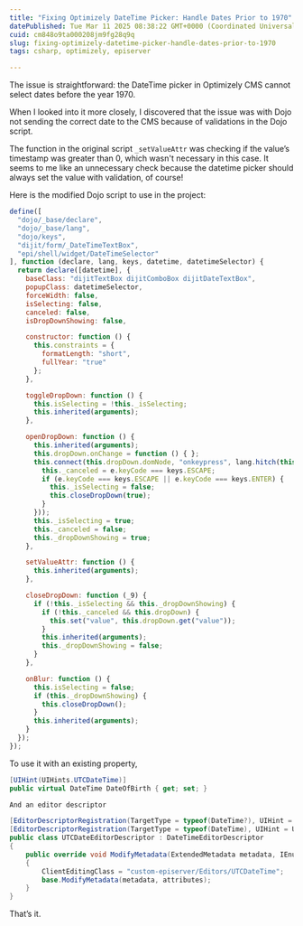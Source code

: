 ```yaml
---
title: "Fixing Optimizely DateTime Picker: Handle Dates Prior to 1970"
datePublished: Tue Mar 11 2025 08:38:22 GMT+0000 (Coordinated Universal Time)
cuid: cm848o9ta000208jm9fg28q9q
slug: fixing-optimizely-datetime-picker-handle-dates-prior-to-1970
tags: csharp, optimizely, episerver

---
```


The issue is straightforward: the DateTime picker in Optimizely CMS cannot select dates before the year 1970.

When I looked into it more closely, I discovered that the issue was with Dojo not sending the correct date to the CMS because of validations in the Dojo script.

The function in the original script `_setValueAttr` was checking if the value’s timestamp was greater than 0, which wasn't necessary in this case. It seems to me like an unnecessary check because the datetime picker should always set the value with validation, of course!

Here is the modified Dojo script to use in the project:

```javascript
define([
  "dojo/_base/declare",
  "dojo/_base/lang",
  "dojo/keys",
  "dijit/form/_DateTimeTextBox",
  "epi/shell/widget/DateTimeSelector"
], function (declare, lang, keys, datetime, datetimeSelector) {
  return declare([datetime], {
    baseClass: "dijitTextBox dijitComboBox dijitDateTextBox",
    popupClass: datetimeSelector,
    forceWidth: false,
    isSelecting: false,
    canceled: false,
    isDropDownShowing: false,

    constructor: function () {
      this.constraints = {
        formatLength: "short",
        fullYear: "true"
      };
    },

    toggleDropDown: function () {
      this.isSelecting = !this._isSelecting;
      this.inherited(arguments);
    },

    openDropDown: function () {
      this.inherited(arguments);
      this.dropDown.onChange = function () { };
      this.connect(this.dropDown.domNode, "onkeypress", lang.hitch(this, function (e) {
        this._canceled = e.keyCode === keys.ESCAPE;
        if (e.keyCode === keys.ESCAPE || e.keyCode === keys.ENTER) {
          this._isSelecting = false;
          this.closeDropDown(true);
        }
      }));
      this._isSelecting = true;
      this._canceled = false;
      this._dropDownShowing = true;
    },

    setValueAttr: function () {
      this.inherited(arguments);
    },

    closeDropDown: function (_9) {
      if (!this._isSelecting && this._dropDownShowing) {
        if (!this._canceled && this.dropDown) {
          this.set("value", this.dropDown.get("value"));
        }
        this.inherited(arguments);
        this._dropDownShowing = false;
      }
    },

    onBlur: function () {
      this.isSelecting = false;
      if (this._dropDownShowing) {
        this.closeDropDown();
      }
      this.inherited(arguments);
    }
  });
});
```

To use it with an existing property,

```csharp
[UIHint(UIHints.UTCDateTime)]
public virtual DateTime DateOfBirth { get; set; }

And an editor descriptor

[EditorDescriptorRegistration(TargetType = typeof(DateTime?), UIHint = UIHints.UTCDateTime)]
[EditorDescriptorRegistration(TargetType = typeof(DateTime), UIHint = UIHints.UTCDateTime)]
public class UTCDateEditorDescriptor : DateTimeEditorDescriptor
{
    public override void ModifyMetadata(ExtendedMetadata metadata, IEnumerable attributes)
    {
        ClientEditingClass = "custom-episerver/Editors/UTCDateTime";
        base.ModifyMetadata(metadata, attributes);
    }
}
```

That’s it.